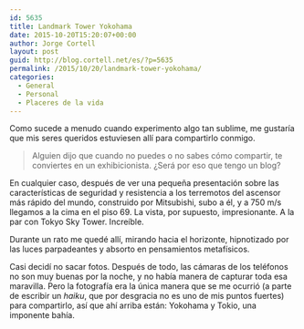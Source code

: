 ```yaml
---
id: 5635
title: Landmark Tower Yokohama
date: 2015-10-20T15:20:07+00:00
author: Jorge Cortell
layout: post
guid: http://blog.cortell.net/es/?p=5635
permalink: /2015/10/20/landmark-tower-yokohama/
categories:
  - General
  - Personal
  - Placeres de la vida
---
```

Como sucede a menudo cuando experimento algo tan sublime, me gustaría que mis seres queridos estuviesen allí para compartirlo conmigo.

> Alguien dijo que cuando no puedes o no sabes cómo compartir, te conviertes en un exhibicionista. ¿Será por eso que tengo un blog?

En cualquier caso, después de ver una pequeña presentación sobre las características de seguridad y resistencia a los terremotos del ascensor más rápido del mundo, construido por Mitsubishi, subo a él, y a 750 m/s llegamos a la cima en el piso 69. La vista, por supuesto, impresionante. A la par con Tokyo Sky Tower. Increíble.

Durante un rato me quedé allí, mirando hacia el horizonte, hipnotizado por las luces parpadeantes y absorto en pensamientos metafísicos.

Casi decidí no sacar fotos. Después de todo, las cámaras de los teléfonos no son muy buenas por la noche, y no había manera de capturar toda esa maravilla. Pero la fotografía era la única manera que se me ocurrió (a parte de escribir un _haiku_, que por desgracia no es uno de mis puntos fuertes) para compartirlo, así que ahí arriba están: Yokohama y Tokio, una imponente bahía.